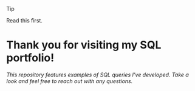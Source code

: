 > [!TIP]
> Read this first. 

# Thank you for visiting my SQL portfolio!

 *This repository features examples of SQL queries I've developed. Take a look and feel free to reach out with any questions.*

